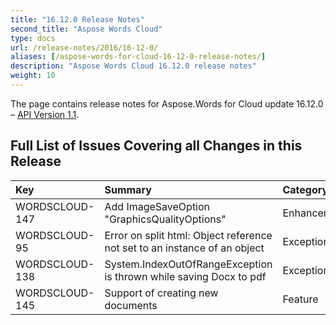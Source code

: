 ```yaml
---
title: "16.12.0 Release Notes"
second_title: "Aspose Words Cloud"
type: docs
url: /release-notes/2016/16-12-0/
aliases: [/aspose-words-for-cloud-16-12-0-release-notes/]
description: "Aspose Words Cloud 16.12.0 release notes"
weight: 10
---
```


The page contains release notes for Aspose.Words for Cloud update 16.12.0 – [API Version 1.1](http://api.aspose.com/v1.1/swagger/ui/index).

## Full List of Issues Covering all Changes in this Release

|Key |Summary |Category |
| :- | :- | :- |
|WORDSCLOUD-147 |Add ImageSaveOption "GraphicsQualityOptions" |Enhancement |
|WORDSCLOUD-95 |Error on split html: Object reference not set to an instance of an object |Exception |
|WORDSCLOUD-138 |System.IndexOutOfRangeException is thrown while saving Docx to pdf |Exception |
|WORDSCLOUD-145 |Support of creating new documents |Feature |

